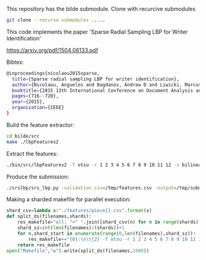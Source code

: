 This repository has the bilde submodule.
Clone with recurcive submodules 

```bash
git clone --recurse-submodules .....
```

This code implements the paper 'Sparse Radial Sampling LBP for Writer Identification'

https://arxiv.org/pdf/1504.06133.pdf

Bibtex:
```bash
@inproceedings{nicolaou2015sparse,
  title={Sparse radial sampling LBP for writer identification},
  author={Nicolaou, Anguelos and Bagdanov, Andrew D and Liwicki, Marcus and Karatzas, Dimosthenis},
  booktitle={2015 13th International Conference on Document Analysis and Recognition (ICDAR)},
  pages={716--720},
  year={2015},
  organization={IEEE}
}
```


Build the feature extractor:
```bash
cd bilde/src
make ./lbpFeatures2
```

Extract the features:
```bash
./bin/src/lbpFeatures2 -T otsu -r 1 2 3 4 5 6 7 8 9 10 11 12 -s bilinear -i ./wi_comp_19_validation/*.jpg > /tmp/features.csv
```

Produce the submission:
```bash
./srslbp/srs_lbp.py -validation_csv=/tmp/features.csv -output=/tmp/submission.csv
```

Making a sharded makefile for parallel execution:
```python
shard_csv=lambda x:"./features/piece{}.csv".format(x)
def split_ds(filenames,shards):
    res_makefile="all: "+" ".join([shard_csv(n) for n in range(shards)])+"\n\n"
    shard_sz=int(len(filenames)/(shards))+1
    for n,shard_start in enumerate(range(0,len(filenames),shard_sz)):
        res_makefile+="{0}:\n\t{2} -T otsu -r 1 2 3 4 5 6 7 8 9 10 11 12 -s bilinear -i {1} > {0}\n\n".format(shard_csv(n)," ".join(filenames[shard_start:shard_start+shard_sz]),"./wi19_evaluate/srslbp/bilde/src/lbpFeatures2")
    return res_makefile
open("Makefile","w").write(split_ds(filenames,1000))
```
